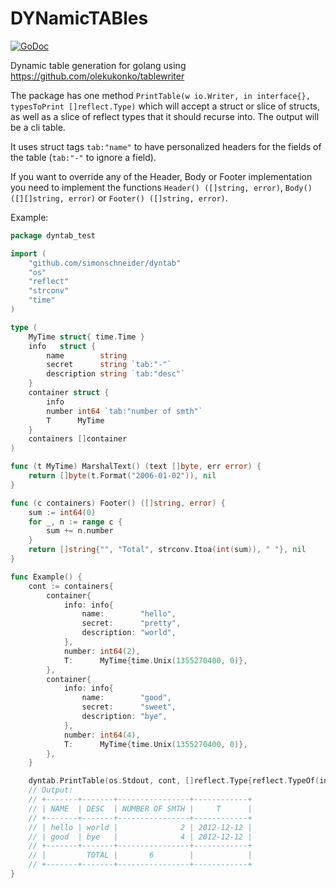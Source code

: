 # DYNamicTABles

[![GoDoc](https://godoc.org/github.com/SimonSchneider/dyntab?status.svg)](https://godoc.org/github.com/SimonSchneider/dyntab)

Dynamic table generation for golang using https://github.com/olekukonko/tablewriter

The package has one method `PrintTable(w io.Writer, in interface{}, typesToPrint []reflect.Type)` which will accept a struct or slice of structs, as well as a slice of reflect types that it should recurse into. The output will be a cli table.

It uses struct tags `tab:"name"` to have personalized headers for the fields of the table (`tab:"-"` to ignore a field).

If you want to override any of the Header, Body or Footer implementation you need to implement the functions `Header() ([]string, error)`, `Body() ([][]string, error)` or `Footer() ([]string, error)`.

Example:

```go
package dyntab_test

import (
	"github.com/simonschneider/dyntab"
	"os"
	"reflect"
	"strconv"
	"time"
)

type (
	MyTime struct{ time.Time }
	info   struct {
		name        string
		secret      string `tab:"-"`
		description string `tab:"desc"`
	}
	container struct {
		info
		number int64 `tab:"number of smth"`
		T      MyTime
	}
	containers []container
)

func (t MyTime) MarshalText() (text []byte, err error) {
	return []byte(t.Format("2006-01-02")), nil
}

func (c containers) Footer() ([]string, error) {
	sum := int64(0)
	for _, n := range c {
		sum += n.number
	}
	return []string{"", "Total", strconv.Itoa(int(sum)), " "}, nil
}

func Example() {
	cont := containers{
		container{
			info: info{
				name:        "hello",
				secret:      "pretty",
				description: "world",
			},
			number: int64(2),
			T:      MyTime{time.Unix(1355270400, 0)},
		},
		container{
			info: info{
				name:        "good",
				secret:      "sweet",
				description: "bye",
			},
			number: int64(4),
			T:      MyTime{time.Unix(1355270400, 0)},
		},
	}

	dyntab.PrintTable(os.Stdout, cont, []reflect.Type{reflect.TypeOf(info{}), reflect.TypeOf(container{})})
	// Output:
	// +-------+-------+----------------+------------+
	// | NAME  | DESC  | NUMBER OF SMTH |     T      |
	// +-------+-------+----------------+------------+
	// | hello | world |              2 | 2012-12-12 |
	// | good  | bye   |              4 | 2012-12-12 |
	// +-------+-------+----------------+------------+
	// |         TOTAL |       6        |            |
	// +-------+-------+----------------+------------+
}
```
